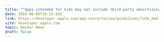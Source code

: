 ```yaml
---
title: "“Apps intended for kids may not include third-party advertising or analytics.”"
date: 2019-06-05T19:15:10Z
link: https://developer.apple.com/app-store/review/guidelines/?utm_medium=RSS&utm_source=hune
site: developer.apple.com
topic: Hacker News
draft: false
---
```

